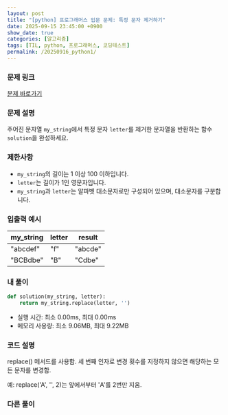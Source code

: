 ```yaml
---
layout: post
title: "[python] 프로그래머스 입문 문제: 특정 문자 제거하기"
date: 2025-09-15 23:45:00 +0900   
show_date: true 
categories: [알고리즘]                 
tags: [TIL, python, 프로그래머스, 코딩테스트]       
permalink: /20250916_python1/           
---
```


### 문제 링크

[문제 바로가기](https://school.programmers.co.kr/learn/courses/30/lessons/120826)

### 문제 설명

주어진 문자열 `my_string`에서 특정 문자 `letter`를 제거한 문자열을 반환하는 함수 `solution`을 완성하세요.

### 제한사항

- `my_string`의 길이는 1 이상 100 이하입니다.
- `letter`는 길이가 1인 영문자입니다.
- `my_string`과 `letter`는 알파벳 대소문자로만 구성되어 있으며, 대소문자를 구분합니다.

### 입출력 예시

| my_string | letter | result |
| --- | --- | --- |
| "abcdef" | "f" | "abcde" |
| "BCBdbe" | "B" | "Cdbe" |

### 내 풀이

```python
def solution(my_string, letter):
    return my_string.replace(letter, '')
```

- 실행 시간: 최소 0.00ms, 최대 0.00ms
- 메모리 사용량: 최소 9.06MB, 최대 9.22MB

### 코드 설명

replace() 메서드를 사용함. 세 번째 인자로 변경 횟수를 지정하지 않으면 해당하는 모든 문자를 변경함.

예: replace('A', '', 2)는 앞에서부터 'A'를 2번만 지움.

### 다른 풀이